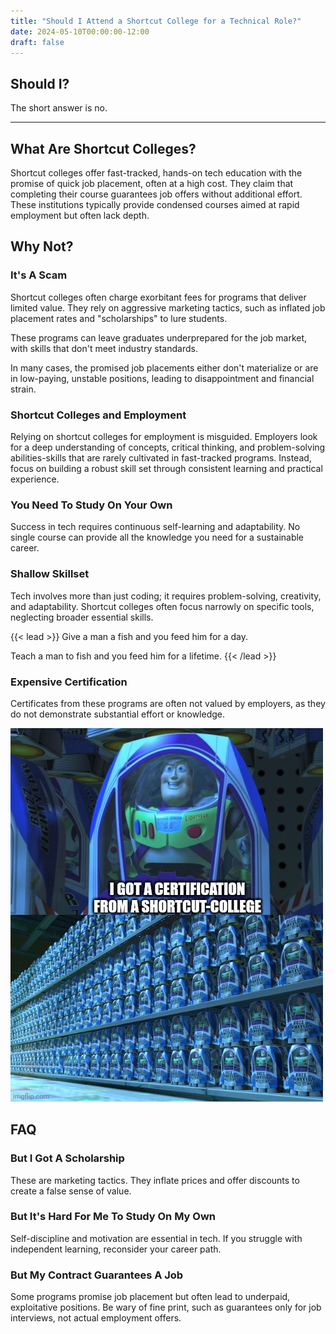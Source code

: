 ```yaml
---
title: "Should I Attend a Shortcut College for a Technical Role?"
date: 2024-05-10T00:00:00-12:00
draft: false
---
```


## Should I?
The short answer is no.

---

## What Are Shortcut Colleges?
Shortcut colleges offer fast-tracked, hands-on tech education with the promise of quick job placement, often at a high cost. They claim that completing their course guarantees job offers without additional effort. These institutions typically provide condensed courses aimed at rapid employment but often lack depth.

## Why Not?
### It's A Scam
Shortcut colleges often charge exorbitant fees for programs that deliver limited value.
They rely on aggressive marketing tactics, such as inflated job placement rates and "scholarships" to lure students.

These programs can leave graduates underprepared for the job market, with skills that don't meet industry standards.

In many cases, the promised job placements either don't materialize or are in low-paying, unstable positions, leading to disappointment and financial strain.

### Shortcut Colleges and Employment
Relying on shortcut colleges for employment is misguided. Employers look for a deep understanding of concepts, critical thinking, and problem-solving abilities-skills that are rarely cultivated in fast-tracked programs. Instead, focus on building a robust skill set through consistent learning and practical experience.

### You Need To Study On Your Own
Success in tech requires continuous self-learning and adaptability. No single course can provide all the knowledge you need for a sustainable career.

### Shallow Skillset
Tech involves more than just coding; it requires problem-solving, creativity, and adaptability. Shortcut colleges often focus narrowly on specific tools, neglecting broader essential skills.

{{< lead >}}
Give a man a fish and you feed him for a day.

Teach a man to fish and you feed him for a lifetime.
{{< /lead >}}

### Expensive Certification
Certificates from these programs are often not valued by employers, as they do not demonstrate substantial effort or knowledge.

![Buzz Lightyear Clones](img/buzz_lightyear_clones_i_got_certification_from_shortcut_college.jpg)

## FAQ
### But I Got A Scholarship
These are marketing tactics. They inflate prices and offer discounts to create a false sense of value.

### But It's Hard For Me To Study On My Own
Self-discipline and motivation are essential in tech. If you struggle with independent learning, reconsider your career path.

### But My Contract Guarantees A Job
Some programs promise job placement but often lead to underpaid, exploitative positions. Be wary of fine print, such as guarantees only for job interviews, not actual employment offers.
